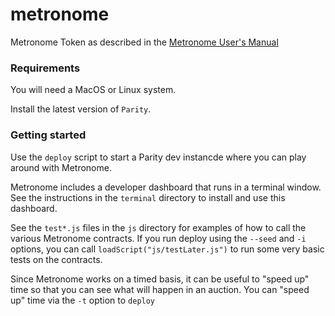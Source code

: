 # metronome

Metronome Token as described in the [Metronome User's Manual](https://www.metronome.io/pdf/owners_manual.pdf)

### Requirements

You will need a MacOS or Linux system. 

Install the latest version of `Parity`.

### Getting started

Use the `deploy` script to start a Parity dev instancde where you can play around with Metronome.

Metronome includes a developer dashboard that runs in a terminal window.  See the instructions in the `terminal` directory to install and use this dashboard.

See the `test*.js` files in the `js` directory for examples of how to call the various Metronome contracts.   If you run deploy using the `--seed` and `-i` options, you can call `loadScript("js/testLater.js")` to run some very basic tests on the contracts.

Since Metronome works on a timed basis, it can be useful to "speed up" time so that you can see what will happen in an auction.   You can "speed up" time via the `-t` option to `deploy`